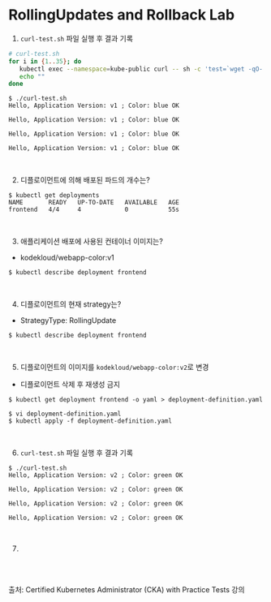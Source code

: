# RollingUpdates and Rollback Lab

1. `curl-test.sh` 파일 실행 후 결과 기록

```sh
# curl-test.sh
for i in {1..35}; do
   kubectl exec --namespace=kube-public curl -- sh -c 'test=`wget -qO- -T 2  http://webapp-service.default.svc.cluster.local:8080/info 2>&1` && echo "$test OK" || echo "Failed"';
   echo ""
done			
```

```
$ ./curl-test.sh
Hello, Application Version: v1 ; Color: blue OK

Hello, Application Version: v1 ; Color: blue OK

Hello, Application Version: v1 ; Color: blue OK

Hello, Application Version: v1 ; Color: blue OK
```

<br>

2. 디플로이먼트에 의해 배포된 파드의 개수는?

```
$ kubectl get deployments
NAME       READY   UP-TO-DATE   AVAILABLE   AGE
frontend   4/4     4            0           55s
```

<br>

3. 애플리케이션 배포에 사용된 컨테이너 이미지는?

- kodekloud/webapp-color:v1

```
$ kubectl describe deployment frontend
```

<br>

4. 디플로이먼트의 현재 strategy는?

- StrategyType: RollingUpdate

```
$ kubectl describe deployment frontend
```

<br>

5. 디플로이먼트의 이미지를 `kodekloud/webapp-color:v2`로 변경

- 디플로이먼트 삭제 후 재생성 금지

```
$ kubectl get deployment frontend -o yaml > deployment-definition.yaml	
```

```
$ vi deployment-definition.yaml
$ kubectl apply -f deployment-definition.yaml
```

<br>

6. `curl-test.sh` 파일 실행 후 결과 기록

```
$ ./curl-test.sh
Hello, Application Version: v2 ; Color: green OK

Hello, Application Version: v2 ; Color: green OK

Hello, Application Version: v2 ; Color: green OK

Hello, Application Version: v2 ; Color: green OK
```

<br>

7. 



<br>

<br>

출처: Certified Kubernetes Administrator (CKA) with Practice Tests 강의

